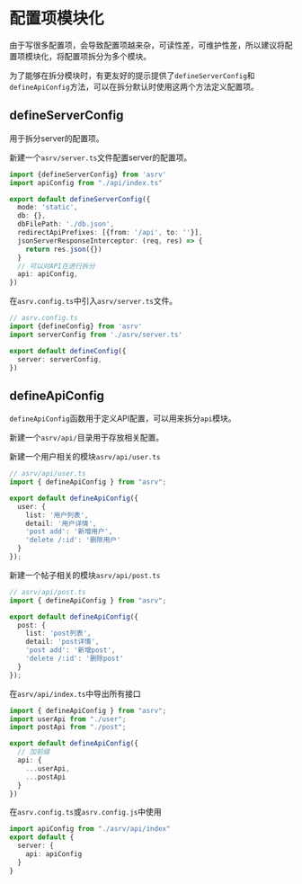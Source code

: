 # 配置项模块化

由于写很多配置项，会导致配置项越来杂，可读性差，可维护性差，所以建议将配置项模块化，将配置项拆分为多个模块。

为了能够在拆分模块时，有更友好的提示提供了`defineServerConfig`和`defineApiConfig`方法，可以在拆分默认时使用这两个方法定义配置项。


## defineServerConfig

用于拆分server的配置项。



新建一个`asrv/server.ts`文件配置server的配置项。

```ts
import {defineServerConfig} from 'asrv'
import apiConfig from "./api/index.ts"

export default defineServerConfig({
  mode: 'static',
  db: {},
  dbFilePath: './db.json',
  redirectApiPrefixes: [{from: '/api', to: ''}],
  jsonServerResponseInterceptor: (req, res) => {
    return res.json({})
  }
  // 可以对API在进行拆分
  api: apiConfig,
})
```

在`asrv.config.ts`中引入`asrv/server.ts`文件。

```ts
// asrv.config.ts
import {defineConfig} from 'asrv'
import serverConfig from './asrv/server.ts'

export default defineConfig({
  server: serverConfig,
})
```

## defineApiConfig

`defineApiConfig`函数用于定义API配置，可以用来拆分`api`模块。

新建一个`asrv/api/`目录用于存放相关配置。

新建一个用户相关的模块`asrv/api/user.ts`

```ts
// asrv/api/user.ts
import { defineApiConfig } from "asrv";

export default defineApiConfig({
  user: {
    list: '用户列表',
    detail: '用户详情',
    'post add': '新增用户',
    'delete /:id': '删除用户'
  }
});

```

新建一个帖子相关的模块`asrv/api/post.ts`

```ts
// asrv/api/post.ts
import { defineApiConfig } from "asrv";

export default defineApiConfig({
  post: {
    list: 'post列表',
    detail: 'post详情',
    'post add': '新增post',
    'delete /:id': '删除post'
  }
});

```

在`asrv/api/index.ts`中导出所有接口

```ts
import { defineApiConfig } from "asrv";
import userApi from "./user";
import postApi from "./post";

export default defineApiConfig({
  // 加前缀
  api: {
    ...userApi,
    ...postApi
  }
})
```

在`asrv.config.ts`或`asrv.config.js`中使用

```ts
import apiConfig from "./asrv/api/index"
export default {
  server: {
    api: apiConfig
  }
}
```
